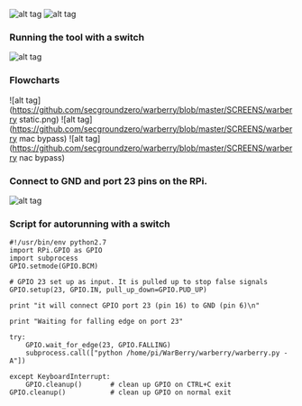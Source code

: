 ![alt tag](https://github.com/secgroundzero/warberry/blob/master/SCREENS/1.png)
![alt tag](https://github.com/secgroundzero/warberry/blob/master/SCREENS/2.png)

### Running the tool with a switch
![alt tag](https://github.com/secgroundzero/warberry/blob/master/SCREENS/IMG_2393.JPG)


### Flowcharts
![alt tag](https://github.com/secgroundzero/warberry/blob/master/SCREENS/warberry static.png)
![alt tag](https://github.com/secgroundzero/warberry/blob/master/SCREENS/warberry mac bypass)
![alt tag](https://github.com/secgroundzero/warberry/blob/master/SCREENS/warberry nac bypass)



### Connect to GND and port 23 pins on the RPi.
![alt tag](https://github.com/secgroundzero/warberry/blob/master/SCREENS/IMG_2394.JPG)


### Script for autorunning with a switch

```
#!/usr/bin/env python2.7
import RPi.GPIO as GPIO
import subprocess
GPIO.setmode(GPIO.BCM)

# GPIO 23 set up as input. It is pulled up to stop false signals
GPIO.setup(23, GPIO.IN, pull_up_down=GPIO.PUD_UP)

print "it will connect GPIO port 23 (pin 16) to GND (pin 6)\n"

print "Waiting for falling edge on port 23"

try:
    GPIO.wait_for_edge(23, GPIO.FALLING)
    subprocess.call(["python /home/pi/WarBerry/warberry/warberry.py -A"])

except KeyboardInterrupt:
    GPIO.cleanup()       # clean up GPIO on CTRL+C exit
GPIO.cleanup()           # clean up GPIO on normal exit

```
